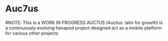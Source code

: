 # Auc7us
#NOTE: This is a WORK IN PROGRESS
AUC7US (Auctus: latin for growth) is a continuously evolving hexapod project designed act as a mobile platform for various other projects

